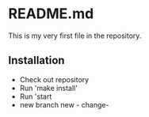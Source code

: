 # README.md
This is my very first file in the repository. 

## Installation
- Check out repository
- Run 'make install'
- Run 'start
- new branch
new - change- 